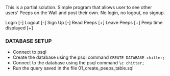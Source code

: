This is a partial solution.
Simple program that allows user to see other users' Peeps on the Wall and post their own.
No login, no logout, no signup.

Login [-]
Logout [-]
Sign Up [-]
Read Peeps [+]
Leave Peeps [+]
Peep time displayed [+]



### DATABASE SETUP
- Connect to psql
- Create the database using the psql command `CREATE DATABASE chitter;`
- Connect to the database using the psql command `\c chitter;`
- Run the query saved in the file 01_create_peeps_table.sql
